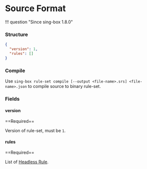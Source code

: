 # Source Format

!!! question "Since sing-box 1.8.0"

### Structure

```json
{
  "version": 1,
  "rules": []
}
```

### Compile

Use `sing-box rule-set compile [--output <file-name>.srs] <file-name>.json` to compile source to binary rule-set.

### Fields

#### version

==Required==

Version of rule-set, must be `1`.

#### rules

==Required==

List of [Headless Rule](./headless-rule.md/).
